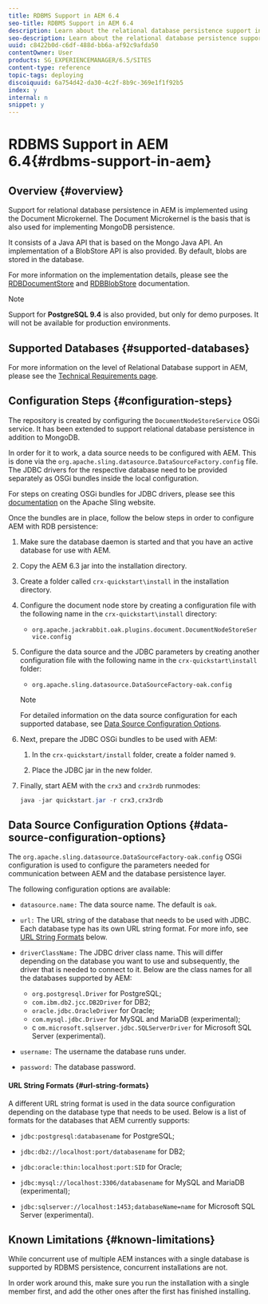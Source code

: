 ```yaml
---
title: RDBMS Support in AEM 6.4
seo-title: RDBMS Support in AEM 6.4
description: Learn about the relational database persistence support in AEM 6.4 and the available configuration options.
seo-description: Learn about the relational database persistence support in AEM 6.4 and the available configuration options.
uuid: c8422b0d-c6df-488d-bb6a-af92c9afda50
contentOwner: User
products: SG_EXPERIENCEMANAGER/6.5/SITES
content-type: reference
topic-tags: deploying
discoiquuid: 6a754d42-da30-4c2f-8b9c-369e1f1f92b5
index: y
internal: n
snippet: y
---
```


# RDBMS Support in AEM 6.4{#rdbms-support-in-aem}

## Overview {#overview}

Support for relational database persistence in AEM is implemented using the Document Microkernel. The Document Microkernel is the basis that is also used for implementing MongoDB persistence.

It consists of a Java API that is based on the Mongo Java API. An implementation of a BlobStore API is also provided. By default, blobs are stored in the database.

For more information on the implementation details, please see the [RDBDocumentStore](http://jackrabbit.apache.org/oak/docs/apidocs/org/apache/jackrabbit/oak/plugins/document/rdb/RDBDocumentStore.html) and [RDBBlobStore](http://jackrabbit.apache.org/oak/docs/apidocs/org/apache/jackrabbit/oak/plugins/document/rdb/RDBBlobStore.html) documentation.

>[!NOTE]
>
>Support for **PostgreSQL 9.4** is also provided, but only for demo purposes. It will not be available for production environments.

## Supported Databases {#supported-databases}

For more information on the level of Relational Database support in AEM, please see the [Technical Requirements page](../../../sites/deploying/using/technical-requirements.md).

## Configuration Steps {#configuration-steps}

The repository is created by configuring the `DocumentNodeStoreService` OSGi service. It has been extended to support relational database persistence in addition to MongoDB.

In order for it to work, a data source needs to be configured with AEM. This is done via the `org.apache.sling.datasource.DataSourceFactory.config` file. The JDBC drivers for the respective database need to be provided separately as OSGi bundles inside the local configuration.

For steps on creating OSGi bundles for JDBC drivers, please see this [documentation](https://sling.apache.org/documentation/bundles/datasource-providers.html#convert-driver-jars-to-bundle) on the Apache Sling website.

Once the bundles are in place, follow the below steps in order to configure AEM with RDB persistence:

1. Make sure the database daemon is started and that you have an active database for use with AEM. 
1. Copy the AEM 6.3 jar into the installation directory.
1. Create a folder called `crx-quickstart\install` in the installation directory.
1. Configure the document node store by creating a configuration file with the following name in the `crx-quickstart\install` directory:

    * `org.apache.jackrabbit.oak.plugins.document.DocumentNodeStoreService.config`

1. Configure the data source and the JDBC parameters by creating another configuration file with the following name in the `crx-quickstart\install` folder:

    * `org.apache.sling.datasource.DataSourceFactory-oak.config`

   >[!NOTE]
   >
   >For detailed information on the data source configuration for each supported database, see [Data Source Configuration Options](../../../sites/deploying/using/rdbms-support-in-aem.md#data-source-configuration-options).

1. Next, prepare the JDBC OSGi bundles to be used with AEM:

    1. In the `crx-quickstart/install` folder, create a folder named `9`.
    
    1. Place the JDBC jar in the new folder.

1. Finally, start AEM with the `crx3` and `crx3rdb` runmodes:

   ```java
   java -jar quickstart.jar -r crx3,crx3rdb
   ```

## Data Source Configuration Options {#data-source-configuration-options}

The `org.apache.sling.datasource.DataSourceFactory-oak.config` OSGi configuration is used to configure the parameters needed for communication between AEM and the database persistence layer.

The following configuration options are available:

* `datasource.name:` The data source name. The default is `oak`.

* `url:` The URL string of the database that needs to be used with JDBC. Each database type has its own URL string format. For more info, see [URL String Formats](../../../sites/deploying/using/rdbms-support-in-aem.md#url-string-formats) below.  

* `driverClassName:` The JDBC driver class name. This will differ depending on the database you want to use and subsequently, the driver that is needed to connect to it. Below are the class names for all the databases supported by AEM:

    * `org.postgresql.Driver` for PostgreSQL;
    * `com.ibm.db2.jcc.DB2Driver` for DB2;
    * `oracle.jdbc.OracleDriver` for Oracle;
    * `com.mysql.jdbc.Driver` for MySQL and MariaDB (experimental);
    * c `om.microsoft.sqlserver.jdbc.SQLServerDriver` for Microsoft SQL Server (experimental).

* `username:` The username the database runs under.  

* `password:` The database password.

#### URL String Formats {#url-string-formats}

A different URL string format is used in the data source configuration depending on the database type that needs to be used. Below is a list of formats for the databases that AEM currently supports:

* `jdbc:postgresql:databasename` for PostgreSQL;  

* `jdbc:db2://localhost:port/databasename` for DB2;
* `jdbc:oracle:thin:localhost:port:SID` for Oracle;
* `jdbc:mysql://localhost:3306/databasename` for MySQL and MariaDB (experimental);  

* `jdbc:sqlserver://localhost:1453;databaseName=name` for Microsoft SQL Server (experimental).

## Known Limitations {#known-limitations}

While concurrent use of multiple AEM instances with a single database is supported by RDBMS persistence, concurrent installations are not.

In order work around this, make sure you run the installation with a single member first, and add the other ones after the first has finished installing.

